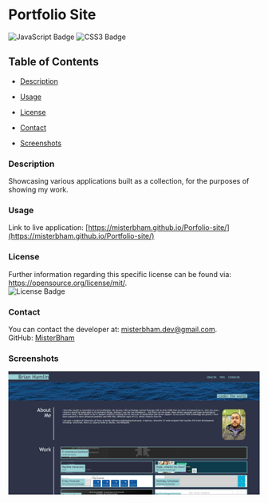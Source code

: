 # Portfolio Site
![JavaScript Badge](https://img.shields.io/badge/JavaScript-F7DF1E?logo=javascript&logoColor=000&style=flat)
![CSS3 Badge](https://img.shields.io/badge/CSS3-1572B6?logo=css3&logoColor=fff&style=flat)

## Table of Contents 
* [Description](#Description) 

* [Usage](#Usage)

* [License](#License) 

* [Contact](#Contact) 

* [Screenshots](#Screenshots) 

### Description
Showcasing various applications built as a collection, for the purposes of showing my work. 

### Usage
Link to live application: [https://misterbham.github.io/Porfolio-site/](https://misterbham.github.io/Portfolio-site/)

### License
Further information regarding this specific license can be found via: https://opensource.org/license/mit/. <br>
![License Badge](https://img.shields.io/badge/License-MIT-yellow.svg) 

### Contact
You can contact the developer at: misterbham.dev@gmail.com. <br>
GitHub: <a href="https://github.com/MisterBham">MisterBham</a>

### Screenshots
![Screenshot of Brian Hamlin's Professional Portfolio webpage](./assets/images/portfolio-site.jpg)
